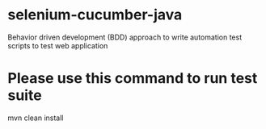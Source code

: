 # selenium-cucumber-java
Behavior driven development (BDD) approach to write automation test scripts to test web application

# Please use this command to run test suite
mvn clean install
